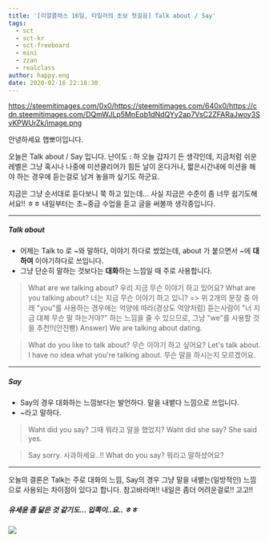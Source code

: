 ```yaml
---
title: '[리얼클래스 16일, 타일러의 초보 첫걸음] Talk about / Say'
tags:
  - sct
  - sct-kr
  - sct-freeboard
  - mini
  - zzan
  - realclass
author: happy.eng
date: 2020-02-16 22:18:30
---
```


https://steemitimages.com/0x0/https://steemitimages.com/640x0/https://cdn.steemitimages.com/DQmWJLp5MnEqb1dNdQYy2ap7VsC2ZFARaJwoy3SvKPWUrZk/image.png

안녕하세요 햅뽀이입니다.

오늘은 Talk about / Say 입니다.
난이도 : 하
오늘 갑자기 든 생각인데, 지금처럼 쉬운레벨은 그냥 혹시나 나중에 미션클리어가 힘든 날이 온다거나, 짧은시간내에 미션을 해야 하는 경우에 듣는걸로 남겨 놓을까 싶기도 하군요. 

지금은 그냥 순서대로 듣다보니 쭉 하고 있는데... 사실 지금은 수준이 좀 너무 쉽기도해서요!! ㅎㅎ
내일부터는 초~중급 수업을 듣고 글을 써볼까 생각중입니다.

___

##### Talk about
- 어제는 Talk to 로 ~와 말하다, 이야기 하다로 썼었는데, about 가 붙으면서 ~에 **대하여** 이야기하다로 쓰입니다.
- 그냥 단순히 말하는 것보다는 **대화**하는 느낌일 때 주로 사용합니다.

> What are we talking about? 우리 지금 무슨 이야기 하고 있어요?
What are you talking about? 너는 지금 무슨 이야기 하고 있니?
=> 위 2개의 문장 중 아래 "you"를 사용하는 경우에는 억양에 따라(경상도 억양처럼) 듣는사람이 "너 지금 대체 무슨 말 하는거야?" 하는 느낌을 줄 수 있으므로, 그냥 "we"를 사용할 것을 추천!!(안전빵)
Answer) We are talking about dating.

> What do you like to talk about? 무슨 이야기 하고 싶어요?
Let's talk about.
I have no idea what you're talking about. 무슨 말을 하시는지 모르겠어요.

___

##### Say
- Say의 경우 대화하는 느낌보다는 발언하다. 말을 내뱉다 느낌으로 쓰입니다.
- ~라고 말하다.

> Waht did you say? 그때 뭐라고 말을 했었지?
Waht did she say?
She said yes.

> Say sorry. 사과하세요..!!
>What do you say? 뭐라고 말하셨어요?

___

오늘의 결론은 Talk는 주로 대화의 느낌, Say의 경우 그냥 말을 내뱉는(일방적인) 느낌으로 사용되는 차이점이 있다고 합니다.
참고바라며!! 내일은 좀더 어려운걸로!! 고고!!

##### 유세윤 좀 닮은 것 같기도... 입쪽이..요.. ㅎㅎ
![](https://cdn.steemitimages.com/DQmPCojdRpDauoUUd2S3a9M4CwkLVHCmkTnScZTaVuX8gjq/image.png)

